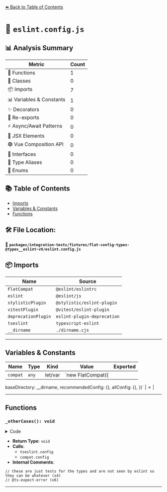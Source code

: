 [⬅️ Back to Table of Contents](../../../../index.md)

# 📄 `eslint.config.js`

## 📊 Analysis Summary

| Metric | Count |
|--------|-------|
| 🔧 Functions | 1 |
| 🧱 Classes | 0 |
| 📦 Imports | 7 |
| 📊 Variables & Constants | 1 |
| ✨ Decorators | 0 |
| 🔄 Re-exports | 0 |
| ⚡ Async/Await Patterns | 0 |
| 💠 JSX Elements | 0 |
| 🟢 Vue Composition API | 0 |
| 📐 Interfaces | 0 |
| 📑 Type Aliases | 0 |
| 🎯 Enums | 0 |

## 📚 Table of Contents

- [Imports](#imports)
- [Variables & Constants](#variables-constants)
- [Functions](#functions)

## 🛠️ File Location:
📂 **`packages/integration-tests/fixtures/flat-config-types-@types__eslint-v9/eslint.config.js`**

## 📦 Imports

| Name | Source |
|------|--------|
| `FlatCompat` | `@eslint/eslintrc` |
| `eslint` | `@eslint/js` |
| `stylisticPlugin` | `@stylistic/eslint-plugin` |
| `vitestPlugin` | `@vitest/eslint-plugin` |
| `deprecationPlugin` | `eslint-plugin-deprecation` |
| `tseslint` | `typescript-eslint` |
| `__dirname` | `./dirname.cjs` |


---

## Variables & Constants

| Name | Type | Kind | Value | Exported |
|------|------|------|-------|----------|
| `compat` | `any` | let/var | `new FlatCompat({
  baseDirectory: __dirname,
  recommendedConfig: {},
  allConfig: {},
})` | ✗ |


---

## Functions

### `_otherCases(): void`

<details><summary>Code</summary>

```ts
function _otherCases() {
  // these are just tests for the types and are not seen by eslint so they can be whatever
  tseslint.config({
    plugins: {
      ['@stylistic']: stylisticPlugin,
      ['@typescript-eslint']: tseslint.plugin,
      ['deprecation']: deprecationPlugin,
      ['vitest']: vitestPlugin,
    },
  });
  tseslint.config(
    eslint.configs.recommended,
    ...tseslint.configs.recommended,
    stylisticPlugin.configs['recommended-flat'],
    vitestPlugin.configs.recommended,
  );
  tseslint.config(
    // @ts-expect-error
    compat.config(deprecationPlugin.configs.recommended),
    vitestPlugin.configs.recommended,
  );
  tseslint.config(
    // @ts-expect-error
    deprecationPlugin.configs.recommended,
    vitestPlugin.configs.recommended,
  );
}
```
</details>

- **Return Type**: `void`
- **Calls**:
  - `tseslint.config`
  - `compat.config`
- **Internal Comments**:
```
// these are just tests for the types and are not seen by eslint so they can be whatever (x4)
// @ts-expect-error (x6)
```


---